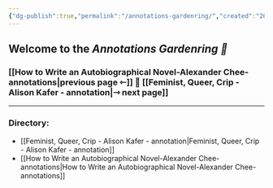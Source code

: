 ```yaml
---
{"dg-publish":true,"permalink":"/annotations-gardenring/","created":"2025-09-21T11:23:27.529-04:00","updated":"2025-09-21T11:49:03.000-04:00"}
---
```


## Welcome to the *Annotations Gardenring 📑*
### [[How to Write an Autobiographical Novel-Alexander Chee-annotations\|previous page ⇽]]  📑  [[Feminist, Queer, Crip - Alison Kafer - annotation\|⇾ next page]]

---

### Directory:
- [[Feminist, Queer, Crip - Alison Kafer - annotation\|Feminist, Queer, Crip - Alison Kafer - annotation]]
- [[How to Write an Autobiographical Novel-Alexander Chee-annotations\|How to Write an Autobiographical Novel-Alexander Chee-annotations]]